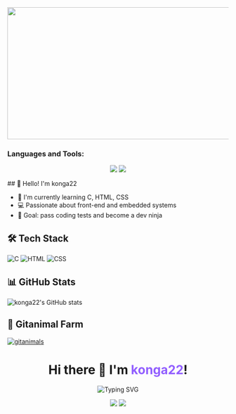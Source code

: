 <a href="https://www.gitanimals.org/en_US?utm_medium=image&utm_source=konga22&utm_content=farm">
  <img
    src="https://render.gitanimals.org/farms/konga22"
    width="600"
    height="300"
  />
</a>


<h3 align="left">Languages and Tools:</h3>
<p align="center">
  <img src="https://github-readme-stats.vercel.app/api/top-langs/?username=konga22&layout=compact&theme=gruvbox" />
  <img src="https://github-readme-streak-stats.herokuapp.com/?user=konga22&theme=gruvbox" />
</p>

</div>
## 👋 Hello! I'm konga22

- 🌱 I'm currently learning C, HTML, CSS
- 💻 Passionate about front-end and embedded systems
- 🎯 Goal: pass coding tests and become a dev ninja

## 🛠️ Tech Stack
![C](https://img.shields.io/badge/C-00599C?style=flat&logo=c&logoColor=white)
![HTML](https://img.shields.io/badge/HTML-E34F26?style=flat&logo=html5&logoColor=white)
![CSS](https://img.shields.io/badge/CSS-1572B6?style=flat&logo=css3&logoColor=white)

## 📊 GitHub Stats
![konga22's GitHub stats](https://github-readme-stats.vercel.app/api?username=konga22&show_icons=true&theme=tokyonight)

## 🌱 Gitanimal Farm
[![gitanimals](https://render.gitanimals.org/farms/konga22)](https://www.gitanimals.org/en_US?utm_medium=image&utm_source=konga22&utm_content=farm)

<h1 align="center">
  Hi there 👋 I'm <span style="color: #915EFF;">konga22</span>!
</h1>

<p align="center">
  <img src="https://readme-typing-svg.demolab.com?font=Fira+Code&pause=1000&center=true&vCenter=true&width=435&lines=대학생+%2F+개발자+꿈나무;HTML+%2F+CSS+%2F+C+코딩+중;코딩테스트+합격+목표!" alt="Typing SVG" />
</p>

<p align="center">
  <img src="https://github-readme-stats.vercel.app/api/top-langs/?username=konga22&layout=compact&theme=gruvbox" />
  <img src="https://github-readme-streak-stats.herokuapp.com/?user=konga22&theme=gruvbox" />
</p>

